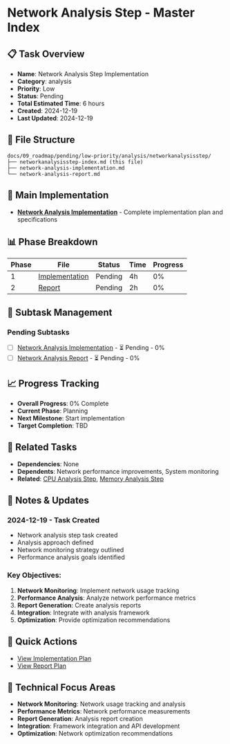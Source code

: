 # Network Analysis Step - Master Index

## 📋 Task Overview
- **Name**: Network Analysis Step Implementation
- **Category**: analysis
- **Priority**: Low
- **Status**: Pending
- **Total Estimated Time**: 6 hours
- **Created**: 2024-12-19
- **Last Updated**: 2024-12-19

## 📁 File Structure
```
docs/09_roadmap/pending/low-priority/analysis/networkanalysisstep/
├── networkanalysisstep-index.md (this file)
├── network-analysis-implementation.md
└── network-analysis-report.md
```

## 🎯 Main Implementation
- **[Network Analysis Implementation](./network-analysis-implementation.md)** - Complete implementation plan and specifications

## 📊 Phase Breakdown
| Phase | File | Status | Time | Progress |
|-------|------|--------|------|----------|
| 1 | [Implementation](./network-analysis-implementation.md) | Pending | 4h | 0% |
| 2 | [Report](./network-analysis-report.md) | Pending | 2h | 0% |

## 🔄 Subtask Management
### Pending Subtasks
- [ ] [Network Analysis Implementation](./network-analysis-implementation.md) - ⏳ Pending - 0%
- [ ] [Network Analysis Report](./network-analysis-report.md) - ⏳ Pending - 0%

## 📈 Progress Tracking
- **Overall Progress**: 0% Complete
- **Current Phase**: Planning
- **Next Milestone**: Start implementation
- **Target Completion**: TBD

## 🔗 Related Tasks
- **Dependencies**: None
- **Dependents**: Network performance improvements, System monitoring
- **Related**: [CPU Analysis Step](../cpuanalysisstep/), [Memory Analysis Step](../memoryanalysisstep/)

## 📝 Notes & Updates
### 2024-12-19 - Task Created
- Network analysis step task created
- Analysis approach defined
- Network monitoring strategy outlined
- Performance analysis goals identified

### Key Objectives:
1. **Network Monitoring**: Implement network usage tracking
2. **Performance Analysis**: Analyze network performance metrics
3. **Report Generation**: Create analysis reports
4. **Integration**: Integrate with analysis framework
5. **Optimization**: Provide optimization recommendations

## 🚀 Quick Actions
- [View Implementation Plan](./network-analysis-implementation.md)
- [View Report Plan](./network-analysis-report.md)

## 🎯 Technical Focus Areas
- **Network Monitoring**: Network usage tracking and analysis
- **Performance Metrics**: Network performance measurements
- **Report Generation**: Analysis report creation
- **Integration**: Framework integration and API development
- **Optimization**: Network optimization recommendations
